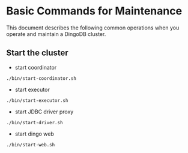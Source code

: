 # Basic Commands for Maintenance

This document describes the following common operations when you operate and maintain a DingoDB cluster.

## Start the cluster

- start coordinator

```shell
./bin/start-coordinator.sh
```

- start executor

```shell
./bin/start-executor.sh
```

- start JDBC driver proxy

```shell
./bin/start-driver.sh
```

- start dingo web 

```shell
./bin/start-web.sh
```